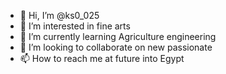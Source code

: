 - 👋 Hi, I’m @ks0_025
- 👀 I’m interested in fine arts
- 🌱 I’m currently learning Agriculture engineering
- 💞️ I’m looking to collaborate on new passionate 
- 📫 How to reach me at future into Egypt

<!---
khaled-25/khaled-25 is a ✨ special ✨ repository because its `README.md` (this file) appears on your GitHub profile.
You can click the Preview link to take a look at your changes.
--->
